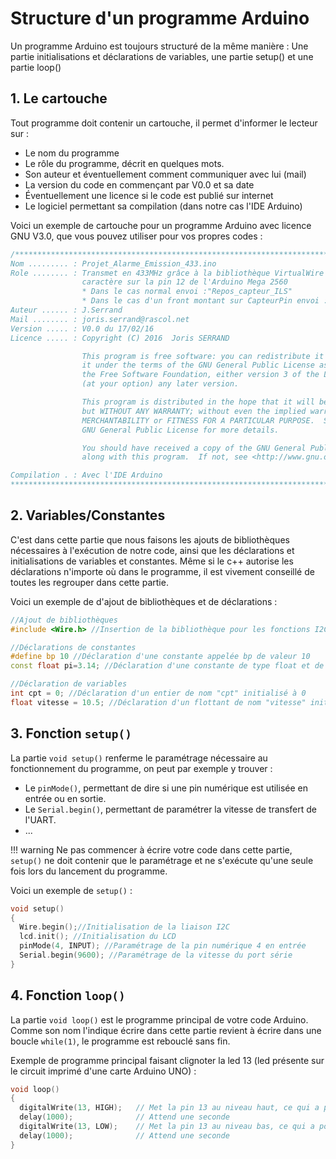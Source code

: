 # Structure d'un programme Arduino

Un programme Arduino est toujours structuré de la même manière : Une partie initialisations et déclarations de variables, une partie setup() et une partie loop()

## 1. Le cartouche

Tout programme doit contenir un cartouche, il permet d'informer le lecteur sur :

* Le nom du programme
* Le rôle du programme, décrit en quelques mots.
* Son auteur et éventuellement comment communiquer avec lui (mail)
* La version du code en commençant par V0.0 et sa date
* Éventuellement une licence si le code est publié sur internet
* Le logiciel permettant sa compilation (dans notre cas l'IDE Arduino)

Voici un exemple de cartouche pour un programme Arduino avec licence GNU V3.0, que vous pouvez utiliser pour vos propres codes :

```c++
/**************************************************************************************************
Nom ......... : Projet_Alarme_Emission_433.ino
Role ........ : Transmet en 433MHz grâce à la bibliothèque VirtualWire une chaîne de
                caractère sur la pin 12 de l'Arduino Mega 2560
                * Dans le cas normal envoi :"Repos_capteur_ILS"
                * Dans le cas d'un front montant sur CapteurPin envoi : "Alerte_capteur_ILS"
Auteur ...... : J.Serrand
Mail ........ : joris.serrand@rascol.net
Version ..... : V0.0 du 17/02/16
Licence ..... : Copyright (C) 2016  Joris SERRAND

                This program is free software: you can redistribute it and/or modify
                it under the terms of the GNU General Public License as published by
                the Free Software Foundation, either version 3 of the License, or
                (at your option) any later version.

                This program is distributed in the hope that it will be useful,
                but WITHOUT ANY WARRANTY; without even the implied warranty of
                MERCHANTABILITY or FITNESS FOR A PARTICULAR PURPOSE.  See the
                GNU General Public License for more details.

                You should have received a copy of the GNU General Public License
                along with this program.  If not, see <http://www.gnu.org/licenses/>

Compilation . : Avec l'IDE Arduino
****************************************************************************************************/
```

## 2. Variables/Constantes

C'est dans cette partie que nous faisons les ajouts de bibliothèques nécessaires à l'exécution de notre code, ainsi que les déclarations et initialisations de variables et constantes. Même si le c++ autorise les déclarations n'importe où dans le programme, il est vivement conseillé de toutes les regrouper dans cette partie.

Voici un exemple de d'ajout de bibliothèques et de déclarations :

```c++
//Ajout de bibliothèques
#include <Wire.h> //Insertion de la bibliothèque pour les fonctions I2C

//Déclarations de constantes
#define bp 10 //Déclaration d'une constante appelée bp de valeur 10
const float pi=3.14; //Déclaration d'une constante de type float et de nom "pi" initialisée à 3.14

//Déclaration de variables
int cpt = 0; //Déclaration d'un entier de nom "cpt" initialisé à 0
float vitesse = 10.5; //Déclaration d'un flottant de nom "vitesse" initialisé à 10.5
```


## 3. Fonction `setup()`


La partie ``void setup()`` renferme le paramétrage nécessaire au fonctionnement du programme, on peut par exemple y trouver :

* Le ``pinMode()``, permettant de dire si une pin numérique est utilisée en entrée ou en sortie.
* Le ``Serial.begin()``, permettant de paramétrer la vitesse de transfert de l'UART.
* ...

!!! warning
    Ne pas commencer à écrire votre code dans cette partie, ``setup()`` ne doit contenir que le paramétrage et ne s'exécute qu'une seule fois lors du lancement du programme.

Voici un exemple de ``setup()`` :

```c++
void setup()
{
  Wire.begin();//Initialisation de la liaison I2C
  lcd.init(); //Initialisation du LCD
  pinMode(4, INPUT); //Paramétrage de la pin numérique 4 en entrée
  Serial.begin(9600); //Paramétrage de la vitesse du port série
}
```


## 4. Fonction `loop()`


La partie ``void loop()`` est le programme principal de votre code Arduino. Comme son nom l'indique écrire dans cette partie revient à écrire dans une boucle ``while(1)``, le programme est rebouclé sans fin.

Exemple de programme principal faisant clignoter la led 13 (led présente sur le circuit imprimé d'une carte Arduino UNO) :

```c++
void loop()
{
  digitalWrite(13, HIGH);   // Met la pin 13 au niveau haut, ce qui a pour effet d'allumer la led
  delay(1000);              // Attend une seconde
  digitalWrite(13, LOW);    // Met la pin 13 au niveau bas, ce qui a pour effet d'éteindre la led
  delay(1000);              // Attend une seconde
}
```
